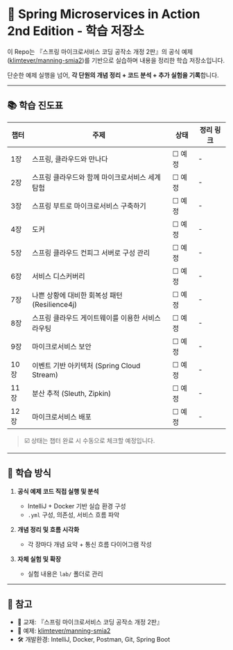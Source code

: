 # 🌱 Spring Microservices in Action 2nd Edition - 학습 저장소

이 Repo는 『스프링 마이크로서비스 코딩 공작소 개정 2판』의 공식 예제([klimtever/manning-smia2](https://github.com/klimtever/manning-smia2))를 기반으로 실습하며 내용을 정리한 학습 저장소입니다.

단순한 예제 실행을 넘어, **각 단원의 개념 정리 + 코드 분석 + 추가 실험을 기록**합니다.

---

## 📚 학습 진도표

| 챕터 | 주제 | 상태 | 정리 링크 |
|------|------|------|-----------|
| 1장 | 스프링, 클라우드와 만나다 | ☐ 예정 | - |
| 2장 | 스프링 클라우드와 함께 마이크로서비스 세계 탐험 | ☐ 예정 | - |
| 3장 | 스프링 부트로 마이크로서비스 구축하기 | ☐ 예정 | - |
| 4장 | 도커 | ☐ 예정 | - |
| 5장 | 스프링 클라우드 컨피그 서버로 구성 관리 | ☐ 예정 | - |
| 6장 | 서비스 디스커버리 | ☐ 예정 | - |
| 7장 | 나쁜 상황에 대비한 회복성 패턴 (Resilience4j) | ☐ 예정 | - |
| 8장 | 스프링 클라우드 게이트웨이를 이용한 서비스 라우팅 | ☐ 예정 | - |
| 9장 | 마이크로서비스 보안 | ☐ 예정 | - |
| 10장 | 이벤트 기반 아키텍처 (Spring Cloud Stream) | ☐ 예정 | - |
| 11장 | 분산 추적 (Sleuth, Zipkin) | ☐ 예정 | - |
| 12장 | 마이크로서비스 배포 | ☐ 예정 | - |

> ☑️ 상태는 챕터 완료 시 수동으로 체크할 예정입니다.

---

## 🧠 학습 방식

1. **공식 예제 코드 직접 실행 및 분석**
   - IntelliJ + Docker 기반 실습 환경 구성
   - `.yml` 구성, 의존성, 서비스 흐름 파악

2. **개념 정리 및 흐름 시각화**
   - 각 장마다 개념 요약 + 통신 흐름 다이어그램 작성

3. **자체 실험 및 확장**
   - 실험 내용은 `lab/` 폴더로 관리

---

## 📝 참고

- 📕 교재: 『스프링 마이크로서비스 코딩 공작소 개정 2판』
- 🧪 예제: [klimtever/manning-smia2](https://github.com/klimtever/manning-smia2)
- 🛠 개발환경: IntelliJ, Docker, Postman, Git, Spring Boot
